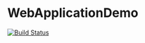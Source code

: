 # WebApplicationDemo
[![Build Status](https://dev.azure.com/rajprakashratre/GoodBooks/_apis/build/status/devopsorgtestdemo.WebApplicationDemo?branchName=main)](https://dev.azure.com/rajprakashratre/GoodBooks/_build/latest?definitionId=10&branchName=main)
